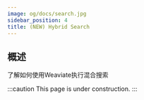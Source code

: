 ```yaml
---
image: og/docs/search.jpg
sidebar_position: 4
title: (NEW) Hybrid Search
---
```


## 概述

了解如何使用Weaviate执行混合搜索

<!-- TODO: 完善本页面！ -->
:::caution This page is under construction.
:::